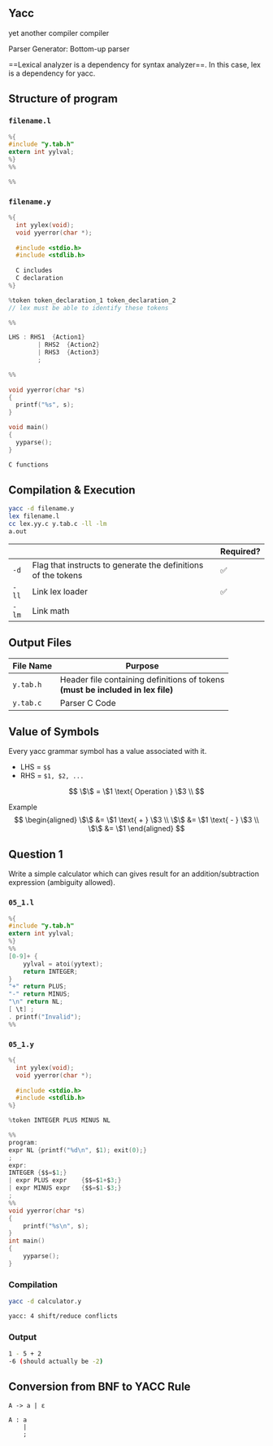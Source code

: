 ## Yacc

yet another compiler compiler

Parser Generator: Bottom-up parser

==Lexical analyzer is a dependency for syntax analyzer==. In this case, lex is a dependency for yacc.

## Structure of program

### `filename.l`

```c
%{
#include "y.tab.h"
extern int yylval;
%}
%%

%%
```

### `filename.y`

```c
%{
  int yylex(void);
  void yyerror(char *);
  
  #include <stdio.h>
  #include <stdlib.h>
  
  C includes
  C declaration
%}

%token token_declaration_1 token_declaration_2
// lex must be able to identify these tokens

%%

LHS	: RHS1	{Action1}
		| RHS2	{Action2}
		| RHS3	{Action3}
		;

%%
  
void yyerror(char *s)
{
  printf("%s", s);
}

void main()
{
  yyparse();
}

C functions
```

## Compilation & Execution

```bash
yacc -d filename.y
lex filename.l
cc lex.yy.c y.tab.c -ll -lm
a.out
```

|       |                                                              | Required? |
| ----- | ------------------------------------------------------------ | --------- |
| `-d`  | Flag that instructs to generate the definitions of the tokens | ✅         |
| `-ll` | Link lex loader                                              | ✅         |
| `-lm` | Link math                                                    |           |

## Output Files

| File Name | Purpose                                                      |
| --------- | ------------------------------------------------------------ |
| `y.tab.h` | Header file containing definitions of tokens<br />**(must be included in lex file)** |
| `y.tab.c` | Parser C Code                                                |

## Value of Symbols

Every yacc grammar symbol has a value associated with it.

- LHS = `$$`
- RHS = `$1, $2, ...`

$$
\$\$ = \$1 \text{ Operation } \$3 \\
$$

Example
$$
\begin{aligned}
\$\$ &= \$1 \text{ + } \$3 \\
\$\$ &= \$1 \text{ - } \$3 \\
\$\$ &= \$1
\end{aligned}
$$

## Question 1

Write a simple calculator which can gives result for an addition/subtraction expression (ambiguity allowed).

### `05_1.l`

```c
%{
#include "y.tab.h"
extern int yylval;
%}
%%
[0-9]+ {
	yylval = atoi(yytext);
	return INTEGER;
}
"+" return PLUS;
"-" return MINUS;
"\n" return NL;
[ \t] ; 
. printf("Invalid");
%%
```

### `05_1.y`

```c
%{
  int yylex(void);
  void yyerror(char *);
        
  #include <stdio.h>
  #include <stdlib.h>
%}

%token INTEGER PLUS MINUS NL

%%
program:
expr NL {printf("%d\n", $1); exit(0);}
;
expr:
INTEGER {$$=$1;}
| expr PLUS expr	{$$=$1+$3;}
| expr MINUS expr	{$$=$1-$3;}
;
%%
void yyerror(char *s)
{
	printf("%s\n", s);
}
int main()
{
	yyparse();
}
```

### Compilation

```bash
yacc -d calculator.y
```

```bash
yacc: 4 shift/reduce conflicts
```

### Output

```bash
1 - 5 + 2
-6 (should actually be -2)
```

## Conversion from BNF to YACC Rule

```
A -> a | ε

A : a
	| 
	;
```


